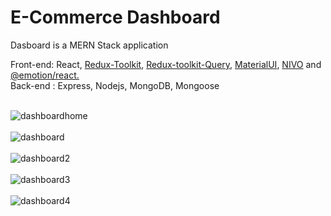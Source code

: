 <h1>E-Commerce Dashboard</h1>

Dasboard is a MERN Stack application<br>

Front-end: React, <a href="https://redux-toolkit.js.org/">Redux-Toolkit</a>, <a href="https://redux-toolkit.js.org/rtk-query/overview">Redux-toolkit-Query</a>, <a href="https://mui.com">MaterialUI</a>, <a href="https://nivo.rocks">NIVO</a> and <a href="https://emotion.sh/docs/@emotion/react">@emotion/react.</a><br>
Back-end : Express, Nodejs, MongoDB, Mongoose<br><br>

![dashboardhome](https://github.com/Noud63/dashboard/assets/38325801/3b4cf779-dc10-4fb2-bdbf-4bfce95db44d)<br><br>
![dashboard](https://user-images.githubusercontent.com/38325801/229120603-6368d2af-56fa-4c54-af0d-44a74adee4da.png)<br><br>
![dashboard2](https://user-images.githubusercontent.com/38325801/231447232-73321566-3781-435d-9b82-f1f348c7d8d0.png)<br><br>
![dashboard3](https://user-images.githubusercontent.com/38325801/231447245-69eac664-875c-4f2f-9966-78c60f08554b.png)<br><br>
![dashboard4](https://user-images.githubusercontent.com/38325801/231447249-4908f33b-dd4b-4302-9622-99bd328e8836.png)<br><br>
